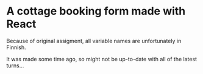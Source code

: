 # A cottage booking form made with React

Because of original assigment, all variable names are unfortunately in Finnish. 

It was made some time ago, so might not be up-to-date with all of the latest turns...
